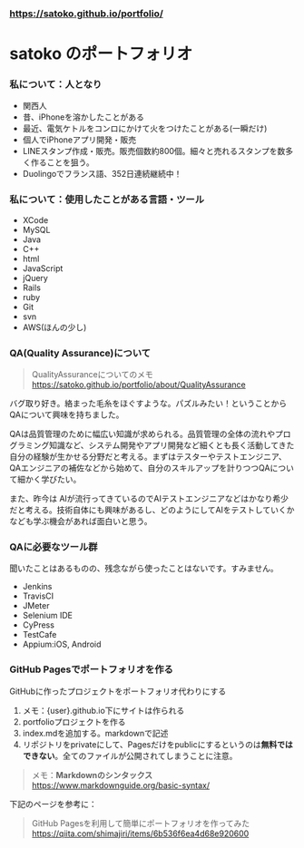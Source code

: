 ### <https://satoko.github.io/portfolio/>

# satoko のポートフォリオ

### 私について：人となり

* 関西人
* 昔、iPhoneを溶かしたことがある
* 最近、電気ケトルをコンロにかけて火をつけたことがある(一瞬だけ)
* 個人でiPhoneアプリ開発・販売
* LINEスタンプ作成・販売。販売個数約800個。細々と売れるスタンプを数多く作ることを狙う。
* Duolingoでフランス語、352日連続継続中！

### 私について：使用したことがある言語・ツール

* XCode
* MySQL
* Java
* C++
* html
* JavaScript
* jQuery
* Rails
* ruby
* Git
* svn
* AWS(ほんの少し)


### QA(Quality Assurance)について

> QualityAssuranceについてのメモ  
> <https://satoko.github.io/portfolio/about/QualityAssurance>

バグ取り好き。絡まった毛糸をほぐすような。パズルみたい！ということからQAについて興味を持ちました。

QAは品質管理のために幅広い知識が求められる。品質管理の全体の流れやプログラミング知識など、システム開発やアプリ開発など細くとも長く活動してきた自分の経験が生かせる分野だと考える。まずはテスターやテストエンジニア、QAエンジニアの補佐などから始めて、自分のスキルアップを計りつつQAについて細かく学びたい。
 
また、昨今は AIが流行ってきているのでAIテストエンジニアなどはかなり希少だと考える。技術自体にも興味があるし、どのようにしてAIをテストしていくかなども学ぶ機会があれば面白いと思う。

### QAに必要なツール群
聞いたことはあるものの、残念ながら使ったことはないです。すみません。

* Jenkins
* TravisCI
* JMeter
* Selenium IDE
* CyPress
* TestCafe
* Appium:iOS, Android
 
### GitHub Pagesでポートフォリオを作る
GitHubに作ったプロジェクトをポートフォリオ代わりにする

1. メモ：{user}.github.io下にサイトは作られる
1. portfolioプロジェクトを作る
1. index.mdを追加する。markdownで記述
1. リポジトリをprivateにして、Pagesだけをpublicにするというのは**無料ではできない**。全てのファイルが公開されてしまうことに注意。

> メモ：**Markdownのシンタックス**  
> <https://www.markdownguide.org/basic-syntax/> 

下記のページを参考に：

> GitHub Pagesを利用して簡単にポートフォリオを作ってみた  
> <https://qiita.com/shimajiri/items/6b536f6ea4d68e920600>
